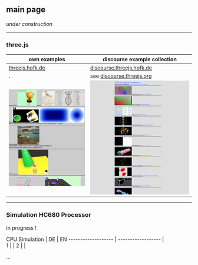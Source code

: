 ## main page ##

*under construction*

---

### three.js ###

own examples    | discourse example collection 
--------------- | ---------------------------- 
[threejs.hofk.de](https://threejs.hofk.de) | [discourse.threejs.hofk.de](http://discourse.threejs.hofk.de)
 . | see [discourse.threejs.org](https://discourse.threejs.org/t/collection-of-examples-from-discourse-threejs-org/4315)
![threejs.hofk](threejs.hofk.de.png) | ![collection](collection.png)


---

### Simulation HC680 Processor ###

in progress !

CPU Simulation      |  DE                |  EN
------------------- | ------------------ |  
1                   |                    |
2                   |                    |                  
 

...
 

